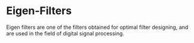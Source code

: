 # Eigen-Filters
Eigen filters are one of the filters obtained for optimal filter designing, and are used in the field of digital signal processing.  

